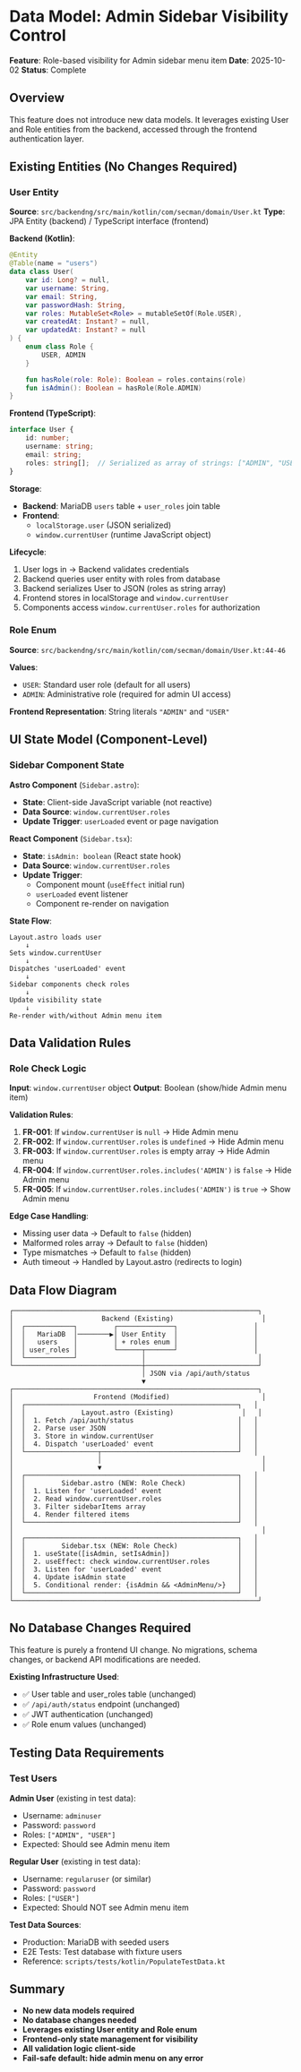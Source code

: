 # Data Model: Admin Sidebar Visibility Control

**Feature**: Role-based visibility for Admin sidebar menu item
**Date**: 2025-10-02
**Status**: Complete

## Overview

This feature does not introduce new data models. It leverages existing User and Role entities from the backend, accessed through the frontend authentication layer.

## Existing Entities (No Changes Required)

### User Entity
**Source**: `src/backendng/src/main/kotlin/com/secman/domain/User.kt`
**Type**: JPA Entity (backend) / TypeScript interface (frontend)

**Backend (Kotlin)**:
```kotlin
@Entity
@Table(name = "users")
data class User(
    var id: Long? = null,
    var username: String,
    var email: String,
    var passwordHash: String,
    var roles: MutableSet<Role> = mutableSetOf(Role.USER),
    var createdAt: Instant? = null,
    var updatedAt: Instant? = null
) {
    enum class Role {
        USER, ADMIN
    }

    fun hasRole(role: Role): Boolean = roles.contains(role)
    fun isAdmin(): Boolean = hasRole(Role.ADMIN)
}
```

**Frontend (TypeScript)**:
```typescript
interface User {
    id: number;
    username: string;
    email: string;
    roles: string[];  // Serialized as array of strings: ["ADMIN", "USER"]
}
```

**Storage**:
- **Backend**: MariaDB `users` table + `user_roles` join table
- **Frontend**:
  - `localStorage.user` (JSON serialized)
  - `window.currentUser` (runtime JavaScript object)

**Lifecycle**:
1. User logs in → Backend validates credentials
2. Backend queries user entity with roles from database
3. Backend serializes User to JSON (roles as string array)
4. Frontend stores in localStorage and `window.currentUser`
5. Components access `window.currentUser.roles` for authorization

### Role Enum
**Source**: `src/backendng/src/main/kotlin/com/secman/domain/User.kt:44-46`

**Values**:
- `USER`: Standard user role (default for all users)
- `ADMIN`: Administrative role (required for admin UI access)

**Frontend Representation**: String literals `"ADMIN"` and `"USER"`

## UI State Model (Component-Level)

### Sidebar Component State

**Astro Component** (`Sidebar.astro`):
- **State**: Client-side JavaScript variable (not reactive)
- **Data Source**: `window.currentUser.roles`
- **Update Trigger**: `userLoaded` event or page navigation

**React Component** (`Sidebar.tsx`):
- **State**: `isAdmin: boolean` (React state hook)
- **Data Source**: `window.currentUser.roles`
- **Update Trigger**:
  - Component mount (`useEffect` initial run)
  - `userLoaded` event listener
  - Component re-render on navigation

**State Flow**:
```
Layout.astro loads user
    ↓
Sets window.currentUser
    ↓
Dispatches 'userLoaded' event
    ↓
Sidebar components check roles
    ↓
Update visibility state
    ↓
Re-render with/without Admin menu item
```

## Data Validation Rules

### Role Check Logic

**Input**: `window.currentUser` object
**Output**: Boolean (show/hide Admin menu item)

**Validation Rules**:
1. **FR-001**: If `window.currentUser` is `null` → Hide Admin menu
2. **FR-002**: If `window.currentUser.roles` is `undefined` → Hide Admin menu
3. **FR-003**: If `window.currentUser.roles` is empty array → Hide Admin menu
4. **FR-004**: If `window.currentUser.roles.includes('ADMIN')` is `false` → Hide Admin menu
5. **FR-005**: If `window.currentUser.roles.includes('ADMIN')` is `true` → Show Admin menu

**Edge Case Handling**:
- Missing user data → Default to `false` (hidden)
- Malformed roles array → Default to `false` (hidden)
- Type mismatches → Default to `false` (hidden)
- Auth timeout → Handled by Layout.astro (redirects to login)

## Data Flow Diagram

```
┌─────────────────────────────────────────────────────────────┐
│                      Backend (Existing)                      │
│  ┌────────────┐         ┌──────────────┐                   │
│  │   MariaDB  │────────▶│ User Entity  │                   │
│  │   users    │         │ + roles enum │                   │
│  │ user_roles │         └──────┬───────┘                   │
│  └────────────┘                │                            │
└────────────────────────────────┼────────────────────────────┘
                                 │ JSON via /api/auth/status
                                 ▼
┌─────────────────────────────────────────────────────────────┐
│                    Frontend (Modified)                       │
│  ┌─────────────────────────────────────────────────────┐   │
│  │              Layout.astro (Existing)                 │   │
│  │  1. Fetch /api/auth/status                          │   │
│  │  2. Parse user JSON                                 │   │
│  │  3. Store in window.currentUser                     │   │
│  │  4. Dispatch 'userLoaded' event                     │   │
│  └──────────────────┬──────────────────────────────────┘   │
│                     │                                        │
│                     ▼                                        │
│  ┌─────────────────────────────────────────────────────┐   │
│  │         Sidebar.astro (NEW: Role Check)             │   │
│  │  1. Listen for 'userLoaded' event                   │   │
│  │  2. Read window.currentUser.roles                   │   │
│  │  3. Filter sidebarItems array                       │   │
│  │  4. Render filtered items                           │   │
│  └─────────────────────────────────────────────────────┘   │
│                                                              │
│  ┌─────────────────────────────────────────────────────┐   │
│  │         Sidebar.tsx (NEW: Role Check)               │   │
│  │  1. useState([isAdmin, setIsAdmin])                 │   │
│  │  2. useEffect: check window.currentUser.roles       │   │
│  │  3. Listen for 'userLoaded' event                   │   │
│  │  4. Update isAdmin state                            │   │
│  │  5. Conditional render: {isAdmin && <AdminMenu/>}   │   │
│  └─────────────────────────────────────────────────────┘   │
└─────────────────────────────────────────────────────────────┘
```

## No Database Changes Required

This feature is purely a frontend UI change. No migrations, schema changes, or backend API modifications are needed.

**Existing Infrastructure Used**:
- ✅ User table and user_roles table (unchanged)
- ✅ `/api/auth/status` endpoint (unchanged)
- ✅ JWT authentication (unchanged)
- ✅ Role enum values (unchanged)

## Testing Data Requirements

### Test Users

**Admin User** (existing in test data):
- Username: `adminuser`
- Password: `password`
- Roles: `["ADMIN", "USER"]`
- Expected: Should see Admin menu item

**Regular User** (existing in test data):
- Username: `regularuser` (or similar)
- Password: `password`
- Roles: `["USER"]`
- Expected: Should NOT see Admin menu item

**Test Data Sources**:
- Production: MariaDB with seeded users
- E2E Tests: Test database with fixture users
- Reference: `scripts/tests/kotlin/PopulateTestData.kt`

## Summary

- **No new data models required**
- **No database changes needed**
- **Leverages existing User entity and Role enum**
- **Frontend-only state management for visibility**
- **All validation logic client-side**
- **Fail-safe default: hide admin menu on any error**
